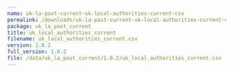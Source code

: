 ```yaml
---
name: uk-la-past-current-uk-local-authorities-current-csv
permalink: /downloads/uk-la-past-current-uk-local-authorities-current-csv/1_0_2
package: uk_la_past_current
title: uk_local_authorities_current
filename: uk_local_authorities_current.csv
version: 1.0.2
full_version: 1.0.2
file: /data/uk_la_past_current/1.0.2/uk_local_authorities_current.csv
---
```

